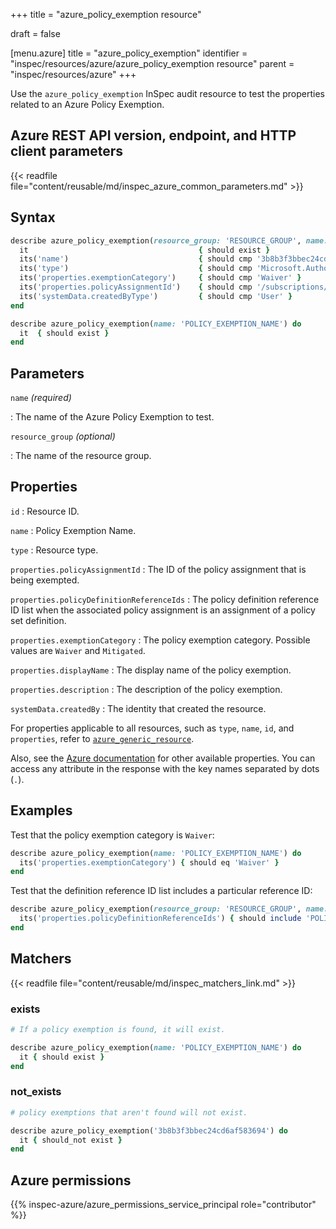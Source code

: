 +++
title = "azure_policy_exemption resource"

draft = false


[menu.azure]
title = "azure_policy_exemption"
identifier = "inspec/resources/azure/azure_policy_exemption resource"
parent = "inspec/resources/azure"
+++

Use the `azure_policy_exemption` InSpec audit resource to test the properties related to an Azure Policy Exemption.

## Azure REST API version, endpoint, and HTTP client parameters

{{< readfile file="content/reusable/md/inspec_azure_common_parameters.md" >}}

## Syntax

```ruby
describe azure_policy_exemption(resource_group: 'RESOURCE_GROUP', name: 'POLICY_EXEMPTION_NAME') do
  it                                      { should exist }
  its('name')                             { should cmp '3b8b3f3bbec24cd6af583694' }
  its('type')                             { should cmp 'Microsoft.Authorization/policyExemptions' }
  its('properties.exemptionCategory')     { should cmp 'Waiver' }
  its('properties.policyAssignmentId')    { should cmp '/subscriptions/ae640e6b-ba3e-4256-9d62-2993eecfa6f2/providers/Microsoft.Authorization/policyAssignments/CostManagement' }
  its('systemData.createdByType')         { should cmp 'User' }
end
```

```ruby
describe azure_policy_exemption(name: 'POLICY_EXEMPTION_NAME') do
  it  { should exist }
end
```

## Parameters

`name` _(required)_

: The name of the Azure Policy Exemption to test.

`resource_group` _(optional)_

: The name of the resource group.

## Properties

`id`
: Resource ID.

`name`
: Policy Exemption Name.

`type`
: Resource type.

`properties.policyAssignmentId`
: The ID of the policy assignment that is being exempted.

`properties.policyDefinitionReferenceIds`
: The policy definition reference ID list when the associated policy assignment is an assignment of a policy set definition.

`properties.exemptionCategory`
: The policy exemption category. Possible values are `Waiver` and `Mitigated`.

`properties.displayName`
: The display name of the policy exemption.

`properties.description`
: The description of the policy exemption.

`systemData.createdBy`
: The identity that created the resource.

For properties applicable to all resources, such as `type`, `name`, `id`, and `properties`, refer to [`azure_generic_resource`](azure_generic_resource#properties).

Also, see the [Azure documentation](https://docs.microsoft.com/en-us/rest/api/policy/policy-exemptions/get) for other available properties.
You can access any attribute in the response with the key names separated by dots (`.`).

## Examples

Test that the policy exemption category is `Waiver`:

```ruby
describe azure_policy_exemption(name: 'POLICY_EXEMPTION_NAME') do
  its('properties.exemptionCategory') { should eq 'Waiver' }
end
```

Test that the definition reference ID list includes a particular reference ID:

```ruby
describe azure_policy_exemption(resource_group: 'RESOURCE_GROUP', name: 'POLICY_EXEMPTION_NAME') do
  its('properties.policyDefinitionReferenceIds') { should include 'POLICY_DEFINITION_REFERENCE_ID' }
end
```

## Matchers

{{< readfile file="content/reusable/md/inspec_matchers_link.md" >}}

### exists

```ruby
# If a policy exemption is found, it will exist.

describe azure_policy_exemption(name: 'POLICY_EXEMPTION_NAME') do
  it { should exist }
end
```

### not_exists

```ruby
# policy exemptions that aren't found will not exist.

describe azure_policy_exemption('3b8b3f3bbec24cd6af583694') do
  it { should_not exist }
end
```

## Azure permissions

{{% inspec-azure/azure_permissions_service_principal role="contributor" %}}
